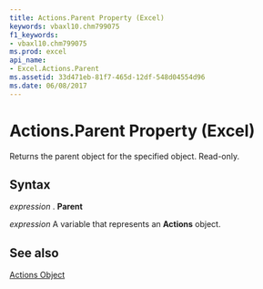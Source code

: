 ```yaml
---
title: Actions.Parent Property (Excel)
keywords: vbaxl10.chm799075
f1_keywords:
- vbaxl10.chm799075
ms.prod: excel
api_name:
- Excel.Actions.Parent
ms.assetid: 33d471eb-81f7-465d-12df-548d04554d96
ms.date: 06/08/2017
---
```



# Actions.Parent Property (Excel)

Returns the parent object for the specified object. Read-only.


## Syntax

 _expression_ . **Parent**

 _expression_ A variable that represents an **Actions** object.


## See also


[Actions Object](Excel.Actions.md)

